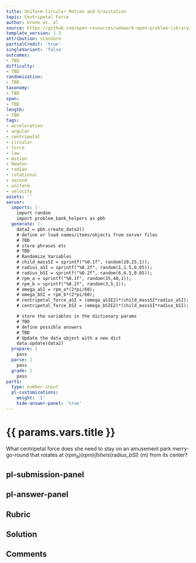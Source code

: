 ```yaml
---
title: Uniform Circular Motion and Gravitation
topic: Centripetal Force
author: Urone et. al
source: https://github.com/open-resources/webwork-open-problem-library/tree/master/Contrib/BrockPhysics/College_Physics_Urone/6.Uniform_Circular_Motion_and_Gravitation/Centripetal_Force/NU_U17-06-03-001.pg
template_version: 1.3
attribution: standard
partialCredit: 'true'
singleVariant: 'false'
outcomes:
- TBD
difficulty:
- TBD
randomization:
- TBD
taxonomy:
- TBD
span:
- TBD
length:
- TBD
tags:
- acceleration
- angular
- centripetal
- circular
- force
- law
- motion
- Newton
- radian
- rotational
- second
- uniform
- velocity
assets: ''
server:
  imports: |-
    import random
    import problem_bank_helpers as pbh
  generate: |-
    data2 = pbh.create_data2()
    # define or load names/items/objects from server files
    # TBD
    # store phrases etc
    # TBD
    # Randomize Variables
    # child_massSI = sprintf("%0.1f", random(20,25,1));
    # radius_aSI = sprintf("%0.2f", random(1,1.5,0.05));
    # radius_bSI = sprintf("%0.2f", random(6,6.5,0.05));
    # rpm_a = sprintf("%0.1f", random(35,40,1));
    # rpm_b = sprintf("%0.2f", random(3,5,1));
    # omega_aSI = rpm_a*(2*pi/60);
    # omega_bSI = rpm_b*(2*pi/60);
    # centripetal_force_aSI = (omega_aSIE2)*(child_massSI*radius_aSI);
    # centripetal_force_bSI = (omega_bSIE2)*(child_massSI*radius_bSI);

    # store the variables in the dictionary params
    # TBD
    # define possible answers
    # TBD
    # Update the data object with a new dict
    data.update(data2)
  prepare: |
    pass
  parse: |
    pass
  grade: |
    pass
part1:
  type: number-input
  pl-customizations:
    weight: '1'
    hide-answer-panel: 'true'
---
```


# {{ params.vars.title }} 


What centripetal force does she need to stay on an amusement park merry-go-round that rotates at ($rpm_b) (rpm) if she is ($radius_bSI) (m) from its center?


## pl-submission-panel 


## pl-answer-panel 


## Rubric 


## Solution 


## Comments 


